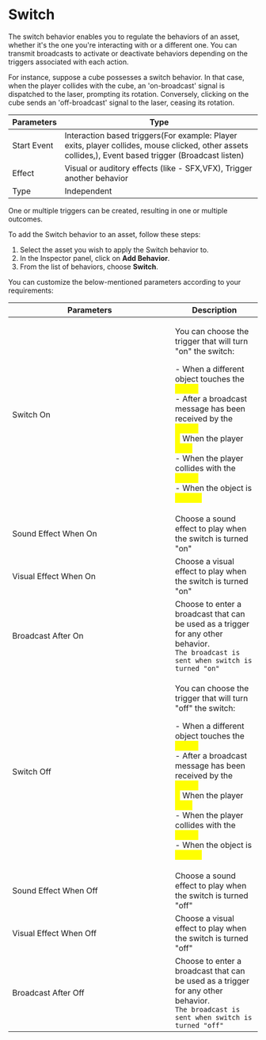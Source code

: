 # Switch

The switch behavior enables you to regulate the behaviors of an asset, whether it's the one you're interacting with or a different one. You can transmit broadcasts to activate or deactivate behaviors depending on the triggers associated with each action.&#x20;

For instance, suppose a cube possesses a switch behavior. In that case, when the player collides with the cube, an 'on-broadcast' signal is dispatched to the laser, prompting its rotation. Conversely, clicking on the cube sends an 'off-broadcast' signal to the laser, ceasing its rotation.

| Parameters  | Type                                                                                                                                                  |
| ----------- | ----------------------------------------------------------------------------------------------------------------------------------------------------- |
| Start Event | Interaction based triggers(For example: Player exits, player collides, mouse clicked, other assets collides,), Event based trigger (Broadcast listen) |
| Effect      | Visual or auditory effects (like - SFX,VFX),  Trigger another behavior                                                                                |
| Type        | Independent                                                                                                                                           |

One or multiple triggers can be created, resulting in one or multiple outcomes.

To add the Switch behavior to an asset, follow these steps:

1. Select the asset you wish to apply the Switch behavior to.
2. In the Inspector panel, click on **Add Behavior**.
3. From the list of behaviors, choose **Switch**.

You can customize the below-mentioned parameters according to your requirements:

<table><thead><tr><th width="313">Parameters</th><th>Description</th></tr></thead><tbody><tr><td>Switch On</td><td><p>You can choose the trigger that will turn "on" the switch:</p><p>- When a different object touches the <mark style="color:yellow;">object</mark><br>- After a broadcast message has been received by the <mark style="color:yellow;">object</mark><br><mark style="color:yellow;">-</mark> When the player <mark style="color:yellow;">exits</mark><br>- When the player collides with the <mark style="color:yellow;">object</mark><br>- When the object is <mark style="color:yellow;">clicked</mark></p></td></tr><tr><td>Sound Effect When On</td><td>Choose a sound effect to play when the switch is turned "on"</td></tr><tr><td>Visual Effect When On</td><td>Choose a visual effect to play when the switch is turned "on"</td></tr><tr><td>Broadcast After On</td><td>Choose to enter a broadcast that can be used as a trigger for any other behavior. <br><code>The broadcast is sent when switch is turned "on"</code></td></tr><tr><td>Switch Off</td><td><p>You can choose the trigger that will turn "off" the switch:</p><p>- When a different object touches the <mark style="color:yellow;">object</mark><br>- After a broadcast message has been received by the <mark style="color:yellow;">object</mark><br><mark style="color:yellow;">-</mark> When the player <mark style="color:yellow;">exits</mark><br>- When the player collides with the <mark style="color:yellow;">object</mark><br>- When the object is <mark style="color:yellow;">clicked</mark></p></td></tr><tr><td>Sound Effect When Off</td><td>Choose a sound effect to play when the switch is turned "off"</td></tr><tr><td>Visual Effect When Off</td><td>Choose a visual effect to play when the switch is turned "off"</td></tr><tr><td>Broadcast After Off</td><td>Choose to enter a broadcast that can be used as a trigger for any other behavior. <br><code>The broadcast is sent when switch is turned "off"</code></td></tr></tbody></table>
